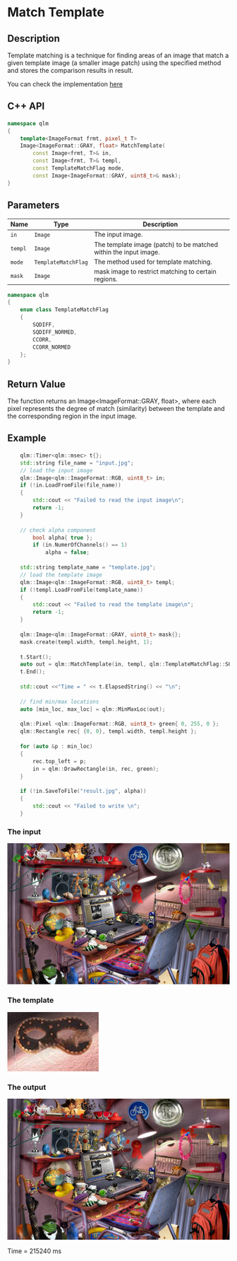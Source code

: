 # Match Template

## Description
Template matching is a technique for finding areas of an image that match 
a given template image (a smaller image patch) using the specified method 
and stores the comparison results in result.

You can check the implementation [here](../../../../source/MatchTemplate.cpp)
## C++ API
```c++
namespace qlm
{
	template<ImageFormat frmt, pixel_t T>
	Image<ImageFormat::GRAY, float> MatchTemplate(
		const Image<frmt, T>& in,
		const Image<frmt, T>& templ,
		const TemplateMatchFlag mode,
		const Image<ImageFormat::GRAY, uint8_t>& mask);
}
```



## Parameters

| Name    | Type                | Description                                                                                        |
|---------|---------------------|---------------------------------------------------------------------------------------------------|
| `in`    | `Image`             | The input image.                                                                                   |
| `templ` | `Image`             | The template image (patch) to be matched within the input image.                      |
| `mode`  | `TemplateMatchFlag` | The method used for template matching.  |
| `mask`  | `Image`             | mask image to restrict matching to certain regions.                           |


```c++
namespace qlm
{
	enum class TemplateMatchFlag
	{
		SQDIFF,
		SQDIFF_NORMED,
		CCORR,
		CCORR_NORMED
	};
}
```

## Return Value
The function returns an Image<ImageFormat::GRAY, float>, 
where each pixel represents the degree of match (similarity)
between the template and the corresponding region in the input image.


## Example

```c++
    qlm::Timer<qlm::msec> t{};
    std::string file_name = "input.jpg";
    // load the input image
    qlm::Image<qlm::ImageFormat::RGB, uint8_t> in;
    if (!in.LoadFromFile(file_name))
    {
        std::cout << "Failed to read the input image\n";
        return -1;
    }

    // check alpha component
        bool alpha{ true };
        if (in.NumerOfChannels() == 1)
            alpha = false;

    std::string template_name = "template.jpg";
    // load the template image
    qlm::Image<qlm::ImageFormat::RGB, uint8_t> templ;
    if (!templ.LoadFromFile(template_name))
    {
        std::cout << "Failed to read the template image\n";
        return -1;
    }

    qlm::Image<qlm::ImageFormat::GRAY, uint8_t> mask{};
    mask.create(templ.width, templ.height, 1);

    t.Start();
    auto out = qlm::MatchTemplate(in, templ, qlm::TemplateMatchFlag::SQDIFF, mask);
    t.End();

    std::cout <<"Time = " << t.ElapsedString() << "\n";

    // find min/max locations
    auto [min_loc, max_loc] = qlm::MinMaxLoc(out);

    qlm::Pixel <qlm::ImageFormat::RGB, uint8_t> green{ 0, 255, 0 };
    qlm::Rectangle rec{ {0, 0}, templ.width, templ.height };

    for (auto &p : min_loc)
    {
        rec.top_left = p;
        in = qlm::DrawRectangle(in, rec, green);
    }

    if (!in.SaveToFile("result.jpg", alpha))
    {
        std::cout << "Failed to write \n";
    }
```

### The input
![Input Image](input.jpg)
### The template
![Input Image](template.jpg)
### The output
![Input Image](result.jpg)

Time = 215240 ms
